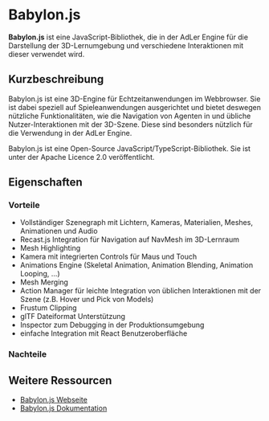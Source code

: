 # Babylon.js

**Babylon.js** ist eine JavaScript-Bibliothek, die in der AdLer Engine für die Darstellung der 3D-Lernumgebung und verschiedene Interaktionen mit dieser verwendet wird.


## Kurzbeschreibung

Babylon.js ist eine 3D-Engine für Echtzeitanwendungen im Webbrowser. Sie ist dabei speziell auf Spieleanwendungen ausgerichtet und bietet deswegen nützliche Funktionalitäten, wie die Navigation von Agenten in und übliche Nutzer-Interaktionen mit der 3D-Szene. Diese sind besonders nützlich für die Verwendung in der AdLer Engine. 

Babylon.js ist eine Open-Source JavaScript/TypeScript-Bibliothek. Sie ist unter der Apache Licence 2.0 veröffentlicht. 


## Eigenschaften
### Vorteile

- Vollständiger Szenegraph mit Lichtern, Kameras, Materialien, Meshes, Animationen und Audio
- Recast.js Integration für Navigation auf NavMesh im 3D-Lernraum 
- Mesh Highlighting
- Kamera mit integrierten Controls für Maus und Touch
- Animations Engine (Skeletal Animation, Animation Blending, Animation Looping, ...)
- Mesh Merging
- Action Manager für leichte Integration von üblichen Interaktionen mit der Szene (z.B. Hover und Pick von Models)
- Frustum Clipping
- glTF Dateiformat Unterstützung
- Inspector zum Debugging in der Produktionsumgebung
- einfache Integration mit React Benutzeroberfläche


### Nachteile


## Weitere Ressourcen

- [Babylon.js Webseite](https://babylonjs.com)
- [Babylon.js Dokumentation](https://doc.babylonjs.com) 
